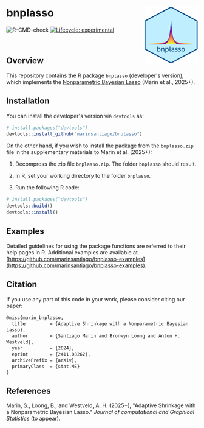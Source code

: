 # bnplasso <img src="man/figures/bnplasso.png" alt="bnplasso" width="140" height="150" align="right"> 

<!-- badges: start -->

![R-CMD-check](https://github.com/marinsantiago/BOBgmms/workflows/R-CMD-check/badge.svg)
[![Lifecycle: experimental](https://img.shields.io/badge/lifecycle-experimental-orange.svg)](https://www.tidyverse.org/lifecycle/#experimental)

<!-- badges: end -->

</br>

## Overview

This repository contains the R package `bnplasso` (developer's version), which implements the [Nonparametric Bayesian Lasso](https://arxiv.org/abs/2411.08262) (Marin et al., 2025+).

## Installation

You can install the developer's version via `devtools` as:

``` r
# install.packages("devtools")
devtools::install_github("marinsantiago/bnplasso")
```

On the other hand, if you wish to install the package from the `bnplasso.zip` file in the supplementary materials to Marin et al. (2025+):

  1. Decompress the zip file `bnplasso.zip`. The folder `bnplasso` should result.
  
  2. In R, set your working directory to the folder `bnplasso`.
  
  3. Run the following R code:
  
``` r
# install.packages("devtools")
devtools::build()
devtools::install()
```

## Examples

Detailed guidelines for using the package functions are referred to their help pages in R. Additional examples are available at [https://github.com/marinsantiago/bnplasso-examples](https://github.com/marinsantiago/bnplasso-examples).

## <a name="cite"></a> Citation

If you use any part of this code in your work, please consider citing our paper:

```
@misc{marin_bnplasso,
  title         = {Adaptive Shrinkage with a Nonparametric Bayesian Lasso}, 
  author        = {Santiago Marin and Bronwyn Loong and Anton H. Westveld},
  year          = {2024},
  eprint        = {2411.08262},
  archivePrefix = {arXiv},
  primaryClass  = {stat.ME}
}
```

## <a name="refs"></a> References

Marin, S., Loong, B., and Westveld, A. H. (2025+), "Adaptive Shrinkage with a Nonparametric Bayesian Lasso." *Journal of computational and Graphical Statistics* (to appear).
